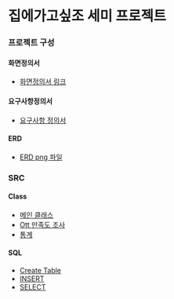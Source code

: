 # 집에가고싶조 세미 프로젝트
### 프로젝트 구성
#### 화면정의서
- [화면정의서 링크](https://github.com/byeongjuPark/project_survey/blob/master/%ED%99%94%EB%A9%B4%EC%A0%95%EC%9D%98%EC%84%9C%20(%EC%B5%9C%EC%A2%85).pdf)
#### 요구사항정의서
- [요구사항 정의서](./src/%ED%99%94%EB%A9%B4%EC%A0%95%EC%9D%98%EC%84%9C(%EC%A7%91%EC%97%90%EA%B0%80%EA%B3%A0%EC%8B%B6%EC%A1%B0).pdf)
#### ERD
- [ERD png 파일](./src/Survey.png)
### SRC
#### Class
- [메인 클래스](./src/Main.java)
- [Ott 만족도 조사](./src/OttSurvey.java)
- [통계](./src/Result.java)
#### SQL
- [Create Table](./src/Survey.sql)  
- [INSERT](./src/insert.sql)  
- [SELECT](./src/surveySQL.sql)  




